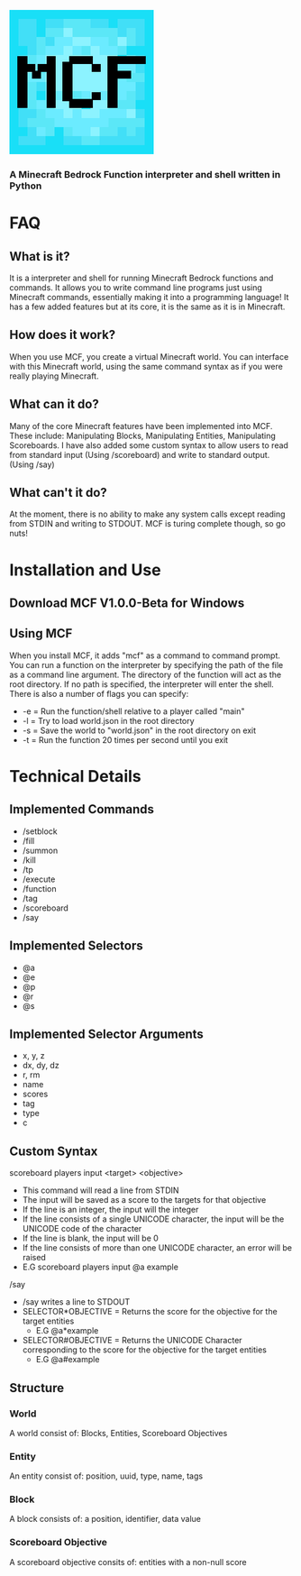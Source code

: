 ![Logo](icon.png "Logo")
### A Minecraft Bedrock Function interpreter and shell written in Python

# FAQ
## What is it?
It is a interpreter and shell for running Minecraft Bedrock functions and commands. It allows you to write command line programs just using Minecraft commands, essentially making it into a programming language! It has a few added features but at its core, it is the same as it is in Minecraft.

## How does it work?
When you use MCF, you create a virtual Minecraft world. You can interface with this Minecraft world, using the same command syntax as if you were really playing Minecraft.

## What can it do?
Many of the core Minecraft features have been implemented into MCF. These include: Manipulating Blocks, Manipulating Entities, Manipulating Scoreboards. I have also added some custom syntax to allow users to read from standard input (Using /scoreboard) and write to standard output. (Using /say)

## What can't it do?
At the moment, there is no ability to make any system calls except reading from STDIN and writing to STDOUT. MCF is turing complete though, so go nuts!

# Installation and Use
## Download MCF V1.0.0-Beta for Windows

## Using MCF
When you install MCF, it adds "mcf" as a command to command prompt. 
You can run a function on the interpreter by specifying the path of the file as a command line argument. The directory of the function will act as the root directory. If no path is specified, the interpreter will enter the shell.
There is also a number of flags you can specify:
- -e = Run the function/shell relative to a player called "main"
- -l = Try to load world.json in the root directory
- -s = Save the world to "world.json" in the root directory on exit
- -t = Run the function 20 times per second until you exit


# Technical Details

## Implemented Commands
- /setblock
- /fill
- /summon 
- /kill
- /tp
- /execute
- /function
- /tag
- /scoreboard
- /say

## Implemented Selectors
- @a
- @e
- @p
- @r
- @s

## Implemented Selector Arguments
 - x, y, z
 - dx, dy, dz
 - r, rm
 - name
 - scores
 - tag
 - type
 - c

## Custom Syntax
scoreboard players input \<target> \<objective>
- This command will read a line from STDIN
- The input will be saved as a score to the targets for that objective
- If the line is an integer, the input will the integer
- If the line consists of a single UNICODE character, the input will be the UNICODE code of the character
- If the line is blank, the input will be 0
- If the line consists of more than one UNICODE character, an error will be raised
- E.G scoreboard players input @a example

/say
- /say writes a line to STDOUT
- SELECTOR\*OBJECTIVE = Returns the score for the objective for the target entities
  - E.G @a\*example
- SELECTOR#OBJECTIVE = Returns the UNICODE Character corresponding to the score for the objective for the target entities
  - E.G @a#example

## Structure
### World
A world consist of: Blocks, Entities, Scoreboard Objectives
### Entity
An entity consist of: position, uuid, type, name, tags
### Block
A block consists of: a position, identifier, data value
### Scoreboard Objective
A scoreboard objective consits of: entities with a non-null score
